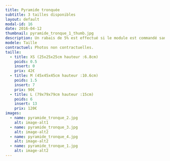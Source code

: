```yaml
---
title: Pyramide tronquée
subtitle: 3 tailles disponibles
layout: default
modal-id: 16
date: 2016-04-12
thumbnail: pyramide_tronque_1_thumb.jpg
description: Un rabais de 5% est effectué si le module est commandé sans inserts.
modele: Taille
contractuel: Photos non contractuelles.
taille:
  - title: XS (25x25x25cm hauteur :6.8cm)
    poids: 0.5
    insert: 0
    prix: 42€
  - title: M (45x45x45cm hauteur :10.6cm)
    poids: 1.5
    insert: 7
    prix: 90€
  - title: L (79x79x79cm hauteur :15cm)
    poids: 6
    insert: 13
    prix: 120€
images:
  - name: pyramide_tronque_2.jpg
    alt: image-alt1
  - name: pyramide_tronque_3.jpg
    alt: image-alt2
  - name: pyramide_tronque_4.jpg
    alt: image-alt2
  - name: pyramide_tronque_1.jpg
    alt: image-alt2
---
```

